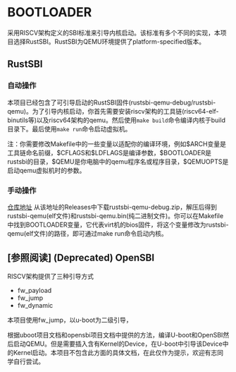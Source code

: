 # BOOTLOADER

采用RISCV架构定义的SBI标准来引导内核启动。该标准有多个不同的实现，本项目选择RustSBI。RustSBI为QEMU环境提供了platform-specified版本。

## RustSBI

### 自动操作

本项目已经包含了可引导启动的RustSBI固件(rustsbi-qemu-debug/rustsbi-qemu)。为了引导内核启动，你首先需要安装riscv架构的工具链(riscv64-elf-binutils等)以及riscv64架构的qemu。然后使用`make build`命令编译内核于build目录下。最后使用`make run`命令启动虚拟机。

注：你需要修改Makefile中的一些变量以适配你的编译环境，例如\$ARCH变量是工具链命名前缀，\$CFLAGS和\$LDFLAGS是编译参数，\$BOOTLOADER是rustsbi的目录，\$QEMU是你电脑中的qemu程序名或程序目录，\$QEMUOPTS是启动qemu虚拟机时的参数。

### 手动操作

[仓库地址](https://github.com/rustsbi/rustsbi-qemu)
从该地址的Releases中下载rustsbi-qemu-debug.zip，解压后得到rustsbi-qemu(elf文件)和rustsbi-qemu.bin(纯二进制文件)。你可以在Makefile中找到BOOTLOADER变量，它代表virt机的bios固件，将这个变量修改为rustsbi-qemu(elf文件)的路径，即可通过make run命令启动内核。

## [参照阅读] (Deprecated) OpenSBI

RISCV架构提供了三种引导方式
* fw_payload
* fw_jump
* fw_dynamic

本项目使用fw_jump，以u-boot为二级引导，

根据uboot项目文档和opensbi项目文档中提供的方法，编译U-boot和OpenSBI然后启动QEMU。但是需要插入含有Kernel的Device，在U-boot中引导该Device中的Kernel启动。本项目不包含此方面的具体文档，在此仅作为提示，欢迎有志同学自行尝试。